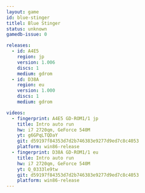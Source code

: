 ```yaml
---
layout: game
id: blue-stinger
titlel: Blue Stinger
status: unknown
gamedb-issue: 0

releases:
  - id: A4E5
    region: jp
    version: 1.006
    discs: 1
    medium: gdrom
  - id: D38A
    region: eu
    version: 1.000
    discs: 1
    medium: gdrom

videos:
  - fingerprint: A4E5 GD-ROM1/1 jp
    title: Intro auto run
    hw: i7 2720qm, GeForce 540M
    yt: g6GPqLTQDaY
    git: d59197f84353d7d2b746383e9277d9ed7c8c4053
    platform: win86-release
  - fingerprint: D38A GD-ROM1/1 eu
    title: Intro auto run
    hw: i7 2720qm, GeForce 540M
    yt: Q_0333le9tw
    git: d59197f84353d7d2b746383e9277d9ed7c8c4053
    platform: win86-release
---
```

